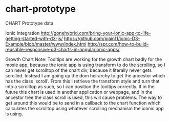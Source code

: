 # chart-prototype
CHART Prototype data

Ionic Integration
  http://gonehybrid.com/bring-your-ionic-app-to-life-getting-started-with-d3-js/
  https://github.com/pjain11/ionic-D3-Example/blob/master/www/index.html
  http://spr.com/how-to-build-reusable-responsive-d3-charts-in-angularionic-apps/
  
Growth Chart
Note: Tooltips are working for the growth chart badly for the moxie app, because the ionic app is using transform to do the scrolling, so I can never get scrolltop of the chart div, because it literally never gets scrolled. Instead I am going up the dom heirarchy to get the ancestor which has the class 'scroll'. From this I retrieve the transform style and turn that into a scrolltop as such, so I can position the tooltips correctly. If in the future this chart is used in another application or webpage, and in the ancestor tree the class scroll is used, this will cause problems. The way to get around this would be to send in a callback to the chart function which calculates the scrolltop using whatever scrolling mechanism the iconic app is using.
